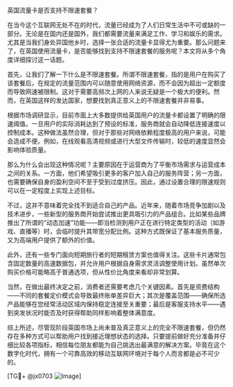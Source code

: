 英国流量卡是否支持不限速套餐？

在当今这个互联网无处不在的时代，流量已经成为了人们日常生活中不可或缺的一部分。无论是在国内还是国外，我们都需要流量来满足工作、学习和娱乐的需求。尤其是当我们身处异国他乡时，选择一张合适的流量卡显得尤为重要。那么问题来了，在英国使用流量卡，是否能够找到支持不限速套餐的服务呢？本文将从多个角度详细探讨这一话题。

首先，让我们了解一下什么是不限速套餐。所谓不限速套餐，指的是用户在购买了该套餐后，在规定的流量范围内可以随意使用网络资源，而不会因为超出一定额度而导致网速被限制。这对于需要高频次上网的人来说无疑是一个极大的便利。然而，在英国这样的发达国家，想要找到真正意义上的不限速套餐并非易事。

根据市场调研显示，目前市面上大多数提供给英国用户的流量卡都设置了明确的限速阈值。一旦用户的实际消耗达到了预设的标准，服务商就会自动降低连接速度以控制成本。这种做法虽然合理，但对于那些对网络依赖程度极高的用户来说，可能会造成不便。例如，在线观看高清视频或进行大型文件传输时，较低的速度显然会影响体验质量。

那么为什么会出现这种情况呢？主要原因在于运营商为了平衡市场需求与运营成本之间的关系。一方面，他们希望吸引更多的客户加入自己的服务阵营；另一方面，也需要确保自身的盈利空间不至于受到过度挤压。因此，通过设置合理的限速规则可以在一定程度上实现上述目标。

不过，这并不意味着完全找不到适合自己的产品。近年来，随着市场竞争加剧以及技术进步，一些新型的服务商开始尝试推出更具吸引力的产品组合。比如某些品牌推出了所谓的“动态加速”功能——即当检测到用户正在进行特定类型的活动（如游戏、直播等）时，会临时提升其带宽分配比例。这种方式既保证了基本服务质量，又为高端用户提供了额外的价值。

此外，还有一些专门面向短期旅行者的短期租赁方案也值得关注。这些卡片通常包含固定数量的高速数据包，并允许用户根据自身需求灵活调整使用计划。虽然单次购买价格可能略高于普通选项，但从性价比角度来看却非常划算。

当然，在做出最终决定之前，消费者还需要考虑几个关键因素。首先是资费结构——不同的套餐定价模式会导致最终账单差异巨大；其次是覆盖范围——确保所选产品能够在您经常活动区域内保持稳定连接至关重要；最后是客服支持水平——遇到突发状况时能否及时获得帮助同样影响着整体满意度。

综上所述，尽管现阶段英国市场上尚未普及真正意义上的完全不限速套餐，但仍然存在多种方式可以帮助用户找到接近理想状态的选择。只要提前做好充分准备并仔细比较各项指标，相信每位朋友都能为自己挑选出最满意的解决方案。毕竟在这个数字化时代，拥有一个可靠高效的移动互联网环境对于每个人而言都是必不可少的。

[TG💪+ @jx0703 ![Image](https://github.com/user-attachments/assets/dbca1d08-cadb-493c-b0ec-ad6f7a83f270)]